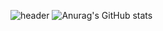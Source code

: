 ![header](https://capsule-render.vercel.app/api?type=transparent&color=000000&text=Hyung%20gun%20Gihub&animation=twinkling&fontSize=90)
![Anurag's GitHub stats](https://github-readme-stats.vercel.app/api?username=Hyung-Gunny&show_icons=true&theme=radical)
